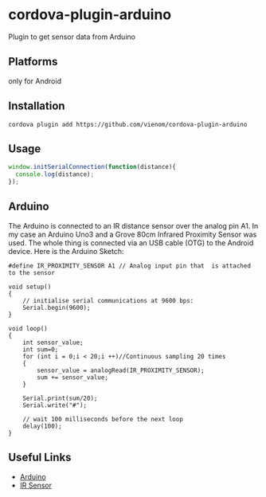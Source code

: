 # cordova-plugin-arduino
Plugin to get sensor data from Arduino

## Platforms
only for Android

## Installation
```
cordova plugin add https://github.com/vienom/cordova-plugin-arduino
```

## Usage
```javascript
window.initSerialConnection(function(distance){
  console.log(distance);
});
```

## Arduino
The Arduino is connected to an IR distance sensor over the analog pin A1. In my case an Arduino Uno3 and a Grove 80cm Infrared Proximity Sensor was used. The whole thing is connected via an USB cable (OTG) to the Android device. Here is the Arduino Sketch:
```
#define IR_PROXIMITY_SENSOR A1 // Analog input pin that  is attached to the sensor

void setup()
{
    // initialise serial communications at 9600 bps:
    Serial.begin(9600);
}

void loop()
{
    int sensor_value;
    int sum=0;  
    for (int i = 0;i < 20;i ++)//Continuous sampling 20 times
    {
        sensor_value = analogRead(IR_PROXIMITY_SENSOR);
        sum += sensor_value;
    }

    Serial.print(sum/20);
    Serial.write("#");

    // wait 100 milliseconds before the next loop
    delay(100);
}
```

## Useful Links
* [Arduino](https://www.arduino.cc/)
* [IR Sensor](https://wiki.seeedstudio.com/Grove-80cm_Infrared_Proximity_Sensor/)
